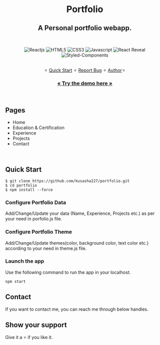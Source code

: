 <h1 align="center">Portfolio</h1> 

<h2 align="center">A Personal portfolio webapp.</h2>

<br />
<p align="center">
    <img src="https://img.shields.io/badge/React-20232A?style=for-the-badge&logo=react&logoColor=61DAFB" alt="Reactjs" />
    <img src="https://img.shields.io/badge/HTML5-E34F26?style=for-the-badge&logo=html5&logoColor=white" alt="HTML5" />
    <img src="https://img.shields.io/badge/CSS3-1572B6?style=for-the-badge&logo=css3&logoColor=white" alt="CSS3" />
    <img src="https://img.shields.io/badge/JavaScript-323330?style=for-the-badge&logo=javascript&logoColor=F7DF1E" alt="Javascript" />
    <img src="https://img.shields.io/badge/React Reveal-FFFFFF?style=for-the-badge&logo=react-reveal&logoColor=000000" alt="React Reveal" />
    <img src="https://img.shields.io/badge/styled--components-DB7093?style=for-the-badge&logo=styled-components&logoColor=white" alt="Styled-Components" />
</p>

<p align="center"> 
    <br />&#10023;
    <a href="#Quick-Start">Quick Start</a>   &#10023;    
    <a href="https://github.com/sumit-sharma-02/portfolio/issues">Report Bug</a>   &#10023;
    <a href="#Contact">Author</a>&#10023;
  </p>
  
  <h3 align="center"><a href="https://portfolio-sumit-sharma-02.vercel.app/"><strong>« Try the demo here »</strong></a></h3>
  
<br />

## Pages
- Home
- Education & Certification
- Experience
- Projects
- Contact
<br />

## Quick Start

```shell
$ git clone https://github.com/kusasha227/portfolio.git
$ cd portfolio
$ npm install --force
```

### Configure Portfolio Data

Add/Change/Update your data (Name, Experience, Projects etc.) as per your need in porfolio.js file.

### Configure Portfolio Theme

Add/Change/Update themes(color, background color, text color etc.) according to your need in theme.js file.

### Launch the app 

Use the following command to run the app in your localhost.

```
npm start
```

## Contact
If you want to contact me, you can reach me through below handles.



## Show your support

Give it a ⭐️ if you like it.

